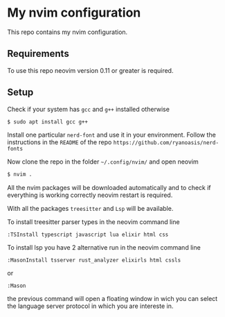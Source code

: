 # My nvim configuration
This repo contains my nvim configuration.

## Requirements
To use this repo neovim version 0.11 or greater is required.

## Setup

Check if your system has `gcc` and `g++` installed otherwise
```sh
$ sudo apt install gcc g++
```

Install one particular `nerd-font` and use it in your environment.
Follow the instructions in the `README` of the repo `https://github.com/ryanoasis/nerd-fonts`

Now clone the repo in the folder `~/.config/nvim/` and open neovim
```sh
$ nvim .
```

All the nvim packages will be downloaded automatically and to check if everything is working correctly neovim restart is required.

With all the packages `treesitter` and `Lsp` will be available.

To install treesitter parser types in the neovim command line
```
:TSInstall typescript javascript lua elixir html css
```
To install lsp you have 2 alternative run in the neovim command line
```
:MasonInstall tsserver rust_analyzer elixirls html cssls
```
or
```
:Mason
```
the previous command will open a floating window in wich you can select the language server protocol in which you are intereste in.
